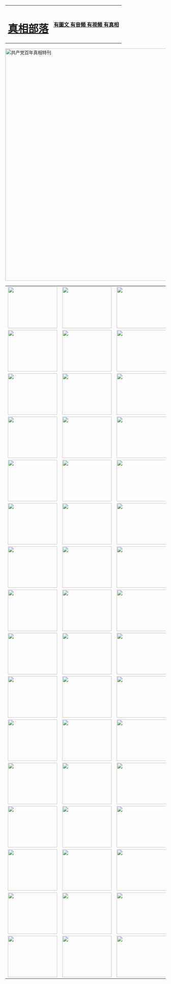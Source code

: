 <table>
<tr>

<td>
	<H1><a href="http://t13.25reps.com/zx/">真相部落</a></H1>
</td>
<td>
	<H4><a href="http://t13.25reps.com/zx/">有圖文 有音頻 有視頻 有真相</a></H4>
</td>
</tr>
</table>

 <div ><a href="http://t13.25reps.com/zx/bngcd/"><img src="http://t13.25reps.com/zx/bngcd/gcdbnzx.jpg" width="730"  border="0" alt="共产党百年真相特刊"></a></div>

<table>
<tr>
	<td><a href="http://y63.modireaval.com/xtr/107/"><img  src ="http://y63.modireaval.com/pic/2017/02/107.jpg" width="155px" height="130px"></a></td>
	<td><a href="http://y63.modireaval.com/xtr/829/"><img src ="http://y63.modireaval.com/pic/2017/02/829.jpg" width="155px" height="130px"></a></td>
	<td><a href="http://y63.modireaval.com/xtr/69/"><img  src ="http://y63.modireaval.com/pic/2017/02/69.jpg" width="155px" height="130px"></a></td>
	<td><a href="http://y63.modireaval.com/xtr/99/"><img  src ="http://y63.modireaval.com/pic/2017/02/99.jpg" width="155px" height="130px"></a></td>
</tr>
<tr>
	<td><a href="http://y63.modireaval.com/xtr/40/"><img  src ="http://y63.modireaval.com/pic/2017/02/40.jpg" width="155px" height="130px"></a></td>
	<td><a href="http://y63.modireaval.com/xtr/20/"><img  src ="http://y63.modireaval.com/pic/2017/02/20.jpg" width="155px" height="130px"></a></td>
	<td><a href="http://y63.modireaval.com/xtr/81/"><img  src ="http://y63.modireaval.com/pic/2017/02/81.jpg" width="155px" height="130px"></a></td>
	<td><a href="http://y63.modireaval.com/xtr/2/"><img  src ="http://y63.modireaval.com/pic/2017/02/2.jpg" width="155px" height="130px"></a></td>
</tr>
<tr>
	<td><a href="http://y63.modireaval.com/xtr/86/"><img  src ="http://y63.modireaval.com/pic/2017/02/86.jpg" width="155px" height="130px"></a></td>
	<td><a href="http://y63.modireaval.com/xtr/109/"><img  src ="http://y63.modireaval.com/pic/2017/02/109.jpg" width="155px" height="130px"></a></td>
	<td><a href="http://y63.modireaval.com/xtr/1378/"><img  src ="http://y63.modireaval.com/pic/2017/02/1378.jpg" width="155px" height="130px"></a></td>
	<td><a href="http://y63.modireaval.com/xtr/57/"><img  src ="http://y63.modireaval.com/pic/2017/02/57.jpg" width="155px" height="130px"></a></td>
</tr>
<tr>
	<td><a href="http://y63.modireaval.com/xtr/1219/"><img  src ="http://y63.modireaval.com/pic/2017/02/1219.jpg" width="155px" height="130px"></a></td>
	<td><a href="http://y63.modireaval.com/xtr/1220/"><img  src ="http://y63.modireaval.com/pic/2017/02/1220.jpg" width="155px" height="130px"></a></td>
	<td><a href="http://y63.modireaval.com/xtr/1221/"><img  src ="http://y63.modireaval.com/pic/2017/02/1221.jpg" width="155px" height="130px"></a></td>
	<td><a href="http://y63.modireaval.com/xtr/51/"><img  src ="http://y63.modireaval.com/pic/2017/02/51.jpg" width="155px" height="130px"></a></td>
</tr>
<tr>
	<td><a href="http://y63.modireaval.com/xtr/1055/"><img  src ="http://y63.modireaval.com/pic/2017/02/1055.jpg" width="155px" height="130px"></a></td>
	<td><a href="http://y63.modireaval.com/xtr/611/"><img  src ="http://y63.modireaval.com/pic/2017/02/611.jpg" width="155px" height="130px"></a></td>
	<td><a href="http://y63.modireaval.com/xtr/1121/"><img  src ="http://y63.modireaval.com/pic/2017/02/1121.jpg" width="155px" height="130px"></a></td>
	<td><a href="http://y63.modireaval.com/xtr/610/"><img  src ="http://y63.modireaval.com/pic/2017/02/610.jpg" width="155px" height="130px"></a></td>
</tr>
<tr>
	<td><a href="http://y63.modireaval.com/xtr/1128/"><img  src ="http://y63.modireaval.com/pic/2017/02/1128.jpg" width="155px" height="130px"></a></td>
	<td><a href="http://y63.modireaval.com/xtr/1395/"><img  src ="http://y63.modireaval.com/pic/2017/02/1406.jpg" width="155px" height="130px"></a></td>
	<td><a href="http://y63.modireaval.com/xtr/1407/"><img  src ="http://y63.modireaval.com/pic/2017/02/1407.jpg" width="155px" height="130px"></a></td>
	<td><a href="http://y63.modireaval.com/xtr/934/"><img  src ="http://y63.modireaval.com/pic/2017/02/934.jpg" width="155px" height="130px"></a></td>
</tr>
<tr>
	<td><a href="http://y63.modireaval.com/xtr/641/"><img  src ="http://y63.modireaval.com/pic/2017/02/641.jpg" width="155px" height="130px"></a></td>
	<td><a href="http://y63.modireaval.com/xtr/949/"><img  src ="http://y63.modireaval.com/pic/2017/02/949.jpg" width="155px" height="130px"></a></td>
	<td><a href="http://y63.modireaval.com/xtr/112/"><img  src ="http://y63.modireaval.com/pic/2017/02/112.jpg" width="155px" height="130px"></a></td>
	<td><a href="http://y63.modireaval.com/xtr/812/"><img  src ="http://y63.modireaval.com/pic/2017/02/812.jpg" width="155px" height="130px"></a></td>
</tr>
<tr>
	<td><a href="http://y63.modireaval.com/xtr/103/"><img  src ="http://y63.modireaval.com/pic/2017/02/103.jpg" width="155px" height="130px"></a></td>
	<td><a href="http://y63.modireaval.com/xtr/3/"><img  src ="http://y63.modireaval.com/pic/2017/02/3.jpg" width="155px" height="130px"></a></td>
	<td><A href="http://y63.modireaval.com/mp4/zx/2015/11/Lkmtt.mp4" target="_blank" title="蓮開滿天庭"><img  src="http://y63.modireaval.com/pic/2015/11/Lkmtt3480_jssor.jpg"  width="155px" height="130px"></A></td>
	<td><A href="http://y63.modireaval.com/mp4/zx/2015/11/2013513.mp4" target="_blank" title="飛旋的法輪"><img  src="http://y63.modireaval.com/pic/2015/11/falun480_jssor.jpg"  width="155px" height="130px"></A></td>
</tr>
<tr>
	<td><A href="http://y63.modireaval.com/mp4/zx/2015/11/NYParade.mp4" target="_blank" title="2004年4月10日法輪功紐約大遊行"><img  src="http://y63.modireaval.com/pic/2015/11/nyparade480_jssor.jpg"  width="155px" height="130px"></A></td>
	<td><A href="http://y63.modireaval.com/mp4/news617/2015/05/WEB_s28093.mp4" target="_blank" title="2015年世界法輪大法日特別報導"><img  src="http://y63.modireaval.com/pic/2015/11/p6752711a666997037_jssor.jpg"  width="155px" height="130px"></A></td>
	<td><A href="http://y63.modireaval.com/mp4/news829/2015/11/30211_326650.mp4" target="_blank" title="滄州綁架案連審四天 民眾抹淚稱審好人"><img  src="http://y63.modireaval.com/pic/2015/11/changzhou2480_jssor.jpg"  width="155px" height="130px"></A></td>
	<td><A href="http://y63.modireaval.com/mp4/mhph/2015/10/changzhou.mp4" target="_blank" title="滄州真相--獅城血淚"><img  src="http://y63.modireaval.com/pic/2015/11/changzhou480_jssor.jpg"  width="155px" height="130px"></A></td>
</tr>
<tr>
	<td><A href="http://y63.modireaval.com/mp4/mhjd/mhjd_55.mp4" target="_blank" title="正義律師與無罪辯護"><img  src="http://y63.modireaval.com/pic/2015/11/wzbh480_jssor.jpg"  width="155px" height="130px"></A></td>
	<td><A href="http://y63.modireaval.com/mp4/zx/2015/11/layerkcs.mp4" target="_blank" title="中國的良心--高智晟律師"><img  src="http://y63.modireaval.com/pic/2015/11/layerkcs2480_jssor.jpg"  width="155px" height="130px"></A></td>
	<td><A href="http://y63.modireaval.com/mp4/mhph/2015/10/szxl.mp4" target="_blank" title="神州血淚--北京、大慶、廣東、哈爾濱"><img  src="http://y63.modireaval.com/pic/2015/11/szxl480_jssor.jpg"  width="155px" height="130px"></A></td>
	<td><A href="http://y63.modireaval.com/mp4/zx/2015/11/TangShanFFXS.mp4" target="_blank" title="真相紀錄片：鳳凰新生"><img  src="http://y63.modireaval.com/pic/2015/11/fhxs2480_jssor.jpg"  width="155px" height="130px"></A></td>
</tr>
<tr>
	<td><A href="http://y63.modireaval.com/mp4/zx/2015/11/jidong.mp4" target="_blank" title="冀東監獄的罪惡"><img  src="http://y63.modireaval.com/pic/2015/11/jidong480_jssor.jpg"  width="155px" height="130px"></A></td>
	<td><A href="http://y63.modireaval.com/mp4/mhph/2015/10/tangshan.mp4" target="_blank" title="鳳凰血淚"><img  src="http://y63.modireaval.com/pic/2015/11/tangshan480_jssor.jpg"  width="155px" height="130px"></A>
					</div></td>
	<td>	<A href="http://y63.modireaval.com/mp4/mhph/2015/10/zfxtzxl.mp4" target="_blank" title="政法系統罪行錄--唐山篇"><img  src="http://y63.modireaval.com/pic/2015/11/zfxtzxl480_jssor.jpg"  width="155px" height="130px"></A></td>
	<td><A href="http://y63.modireaval.com/mp4/mhph/2015/10/QDBG.mp4" target="_blank" title="青島悲歌"><img  src="http://y63.modireaval.com/pic/2015/10/qdbg2480_jssor.jpg"  width="155px" height="130px"></A></td>
</tr>
<tr>
	<td><A href="http://y63.modireaval.com/mp4/mhph/2015/10/huludao.mp4" target="_blank" title="葫蘆島永恆的見證"><img  src="http://y63.modireaval.com/pic/2015/10/huludao480_jssor.jpg"  width="155px" height="130px"></A></td>
	<td><A href="http://y63.modireaval.com/mp4/mhph/2015/10/qbzx.mp4" target="_blank" title="湖畔泉邊聽真相-濟南泉城的傳奇"><img  src="http://y63.modireaval.com/pic/2015/10/hupan480_jssor.jpg"  width="155px" height="130px"></A></td>
	<td><A href="http://y63.modireaval.com/mp4/mhph/2015/10/baoding_dvd_v2.mp4" target="_blank" title="燕趙悲歌"><img  src="http://y63.modireaval.com/pic/2015/10/yzbg480_jssor.jpg"  width="155px" height="130px"></A></td>
	<td><A href="http://y63.modireaval.com/mp4/zx/2015/11/meihuashi_complete_ED2.0.mp4" target="_blank" title="梅花詩完整版"><img  src="http://y63.modireaval.com/pic/2015/11/mhs480_jssor.jpg"  width="155px" height="130px"></A></td>
</tr>
<tr>
	<td><A href="http://y63.modireaval.com/mp4/zx/2015/11/fengbei512k.mp4" target="_blank" title="豐碑"><img  src="http://y63.modireaval.com/pic/2015/11/fongbei480_jssor.jpg"  width="155px" height="130px"></A></td>
	<td><A href="http://y63.modireaval.com/mp4/zx/2015/11/fytdxComplete.mp4" target="_blank" title="風雨天地行全集"><img  src="http://y63.modireaval.com/pic/2015/11/fytdxWhite480_jssor.jpg"  width="155px" height="130px"></A></td>
	<td><A href="http://y63.modireaval.com/mp4/zx/2015/11/JianZheng.mp4" target="_blank" title="見證"><img  src="http://y63.modireaval.com/pic/2015/11/witness480_jssor.jpg"  width="155px" height="130px"></A></td>
	<td><A href="http://y63.modireaval.com/mp4/mhph/2015/10/hcym.mp4" target="_blank" title="紅朝陰謀"><img  src="http://y63.modireaval.com/pic/2015/10/hcym480_jssor.jpg"  width="155px" height="130px"></A></td>
</tr>
<tr>
	<td><A href="http://y63.modireaval.com/mp4/zx/2015/11/zfzxPalV3.mp4" target="_blank" title="是自焚還是騙局"><img  src="http://y63.modireaval.com/pic/2015/11/zfzx4805_jssor.jpg"  width="155px" height="130px"></A></td>
	<td><A href="http://y63.modireaval.com/mp4/zx/2015/11/lsdspMsyTd.mp4" target="_blank" title="歷史的審判"><img  src="http://y63.modireaval.com/pic/2015/11/lsdsp480_jssor.jpg"  width="155px" height="130px"></A></td>
	<td><A href="http://y63.modireaval.com/mp4/news886/2015/11/concat886.mp4" target="_blank" title="一周全球控告江澤民"><img  src="http://y63.modireaval.com/pic/2015/11/news886480_jssor.jpg"  width="155px" height="130px"></A></td>
	<td><A href="http://y63.modireaval.com/mp4/news1378/2014/08/CQSD_s0_e4_v2_i0-CQSD_4-video.mp4" target="_blank" title="歐洲的抉擇"><img  src="http://y63.modireaval.com/pic/2015/11/p5143421a564166643-ss_jssor.jpg"  width="155px" height="130px"></A></td>
</tr>
<tr>
	<td><A href="http://y63.modireaval.com/mp4/zx/2015/11/hk20150720parade.mp4" target="_blank" title="港法輪功反迫害大遊行 大陸遊客震撼"><img  src="http://y63.modireaval.com/pic/2015/11/281098-ss_jssor.jpg"  width="155px" height="130px"></A></td>
	<td><A href="http://y63.modireaval.com/mp4/zx/2015/11/20150720hkParade512k.mp4" target="_blank" title="香港法輪功720遊行聲援訴江潮"><img  src="http://y63.modireaval.com/pic/2015/11/2015720parade480_jssor.jpg"  width="155px" height="130px"></A></td>
	<td><A href="http://y63.modireaval.com/mp4/zx/2015/11/hktdc512.mp4" target="_blank" title="香港退黨潮"><img  src="http://y63.modireaval.com/pic/2015/11/hktdc480_jssor.jpg"  width="155px" height="130px"></A></td>
	<td><A href="http://y63.modireaval.com/mp4/news413/2015/11/concat413.mp4" target="_blank" title="本月退黨精選"><img  src="http://y63.modireaval.com/pic/2015/11/tuidang480_jssor.jpg"  width="155px" height="130px"></A></td>
</tr>
<tr>
	<td><A href="http://y63.modireaval.com/mp4/news823/2015/11/TSZG_British_1_QA_A_TSZG-61-1_XinHaoNianZuoZh_P617180.mp4" target="_blank" title="辛灝年：紀念《九評共產黨》發表十週年演講"><img  src="http://y63.modireaval.com/pic/2015/11/xhn9p10480_jssor.jpg"  width="155px" height="130px"></A></td>
	<td><A href="http://y63.modireaval.com/mp4/news57/2015/11/JPGCD8.mp4" target="_blank" title="【九評之八】評中國共產黨的邪教本質"><img  src="http://y63.modireaval.com/pic/2015/11/9pkcd8p480_jssor.jpg"  width="155px" height="130px"></A></td>
	<td><A href="http://y63.modireaval.com/mp4/other/kao.Chih.Sheng_story.mp4"  target="_blank" title="超越恐懼:高智晟的故事"				style="font-size:20px;"><img src="http://y63.modireaval.com/pic/2016/12/GZS201408070902.jpg"  width="155px" height="130px">
						</A></td>
	<td><A href="http://y63.modireaval.com/mp4/zx/2016/11/oh10yearsInv.mp4"  target="_blank" title="紀錄片《活摘 十年調查》完整版" style="font-size:20px;"><img src="http://y63.modireaval.com/pic/2016/11/10yearsOHinv.jpg"  width="155px" height="130px">
						</A></td>
</tr>
</table>


